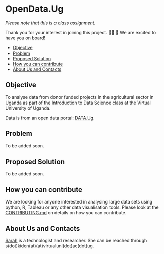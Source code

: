 # OpenData.Ug
*Please note that this is a class assignment.*

Thank you for your interest in joining this project. 👍🏾 🎊 We are excited to have you on board!

* [Objective](#objective)
* [Problem](#problem)
* [Proposed Solution](#proposed-solution)
* [How you can contribute](#how-you-can-contribute)
* [About Us and Contacts](#about-us-and-contacts)

## Objective
To analyse data from donor funded projects in the agricultural sector in Uganda as part of the Introduction to Data Science class at the Virtual University of Uganda. 

Data is from an open data portal: [DATA.Ug](http://catalog.data.ug/dataset/agriculture-financing-and-sector-perfomance-in-uganda/resource/4b9e1516-d73a-4a83-b2ad-1454b8111d29).

## Problem
To be added soon.

## Proposed Solution
To be added soon.

## How you can contribute
We are looking for anyone interested in analysing large data sets using python, R, Tableau or any other data visualisation tools. 
Please look at the [CONTRIBUTING.md]() on details on how you can contribute. 

## About Us and Contacts
[Sarah](https://github.com/MsKiden) is a technologist and researcher. She can be reached through s(dot)kiden(at)(at)virtualuni(dot)ac(dot)ug.
